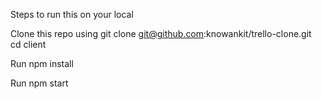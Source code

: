 Steps to run this on your local

Clone this repo using git clone git@github.com:knowankit/trello-clone.git                                                                                                         
cd client

Run npm install

Run npm start
